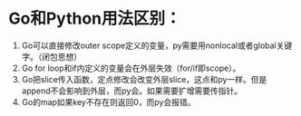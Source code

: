 # Go和Python用法区别：

1. Go可以直接修改outer scope定义的变量，py需要用nonlocal或者global关键字。（闭包思想）
2. Go for loop和if内定义的变量会在外层失效（for/if即scope）。
3. Go把slice传入函数，定点修改会改变外层slice，这点和py一样。但是append不会影响到外层，而py会。如果需要扩增需要传指针。
4. Go的map如果key不存在则返回0，而py会报错。

